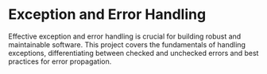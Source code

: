 # Exception and Error Handling

Effective exception and error handling is crucial for building robust and maintainable software. This project covers the
fundamentals of handling exceptions, differentiating between checked and unchecked errors and best practices for error
propagation. 